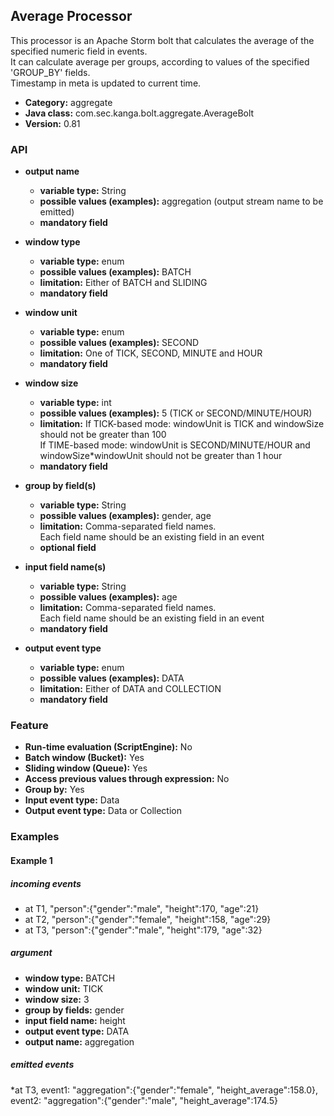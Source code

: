 Average Processor
----------------------

This processor is an Apache Storm bolt that calculates the average of the specified numeric field in events.<br>
It can calculate average per groups, according to values of the specified 'GROUP_BY' fields.<br>
Timestamp in meta is updated to current time.

* __Category:__ aggregate
* __Java class:__ com.sec.kanga.bolt.aggregate.AverageBolt
* __Version:__ 0.81

### API

* __output name__
    * __variable type:__ String
    * __possible values (examples):__ aggregation (output stream name to be emitted)
    * __mandatory field__

* __window type__
    * __variable type:__ enum
    * __possible values (examples):__ BATCH 
    * __limitation:__ Either of BATCH and SLIDING
    * __mandatory field__

* __window unit__
    * __variable type:__ enum
    * __possible values (examples):__ SECOND 
    * __limitation:__ One of TICK, SECOND, MINUTE and HOUR
    * __mandatory field__

* __window size__
    * __variable type:__ int
    * __possible values (examples):__ 5 (TICK or SECOND/MINUTE/HOUR)
    * __limitation:__ If TICK-based mode: windowUnit is TICK and windowSize should not be greater than 100<br> If TIME-based mode: windowUnit is SECOND/MINUTE/HOUR and windowSize*windowUnit should not be greater than 1 hour
    * __mandatory field__
    
* __group by field(s)__
    * __variable type:__ String
    * __possible values (examples):__ gender, age
    * __limitation:__ Comma-separated field names.<br>Each field name should be an existing field in an event               
    * __optional field__

* __input field name(s)__
    * __variable type:__ String
    * __possible values (examples):__ age
    * __limitation:__ Comma-separated field names.<br>Each field name should be an existing field in an event               
    * __mandatory field__

* __output event type__
    * __variable type:__ enum
    * __possible values (examples):__ DATA 
    * __limitation:__ Either of DATA and COLLECTION
    * __mandatory field__   


### Feature

* __Run-time evaluation (ScriptEngine):__ No
* __Batch window (Bucket):__ Yes
* __Sliding window (Queue):__ Yes
* __Access previous values through expression:__ No
* __Group by:__ Yes
* __Input event type:__ Data
* __Output event type:__ Data or Collection


### Examples

#### Example 1

##### incoming events
* at T1, "person":{"gender":"male", "height":170, "age":21}
* at T2, "person":{"gender":"female", "height":158, "age":29}
* at T3, "person":{"gender":"male", "height":179, "age":32}

##### argument
* __window type:__ BATCH
* __window unit:__ TICK
* __window size:__ 3
* __group by fields:__ gender
* __input field name:__ height
* __output event type:__ DATA
* __output name:__ aggregation

##### emitted events
*at T3, event1: "aggregation":{"gender":"female", "height_average":158.0}, event2: "aggregation":{"gender":"male", "height_average":174.5}